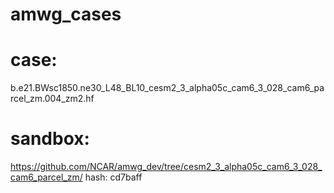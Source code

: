 # amwg_cases

# case: 
b.e21.BWsc1850.ne30_L48_BL10_cesm2_3_alpha05c_cam6_3_028_cam6_parcel_zm.004_zm2.hf

# sandbox:  
https://github.com/NCAR/amwg_dev/tree/cesm2_3_alpha05c_cam6_3_028_cam6_parcel_zm/
hash: cd7baff






